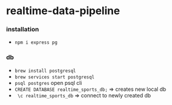 # realtime-data-pipeline

### installation
- `npm i express pg`

### db
- `brew install postgresql`
- `brew services start postgresql`
- `psql postgres` open psql cli 
- `CREATE DATABASE realtime_sports_db;` => creates new local db
- ` \c realtime_sports_db` => connect to newly created db




